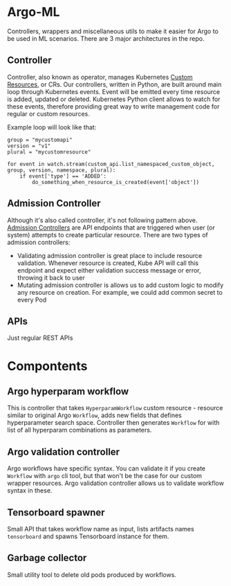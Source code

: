 # Argo-ML

Controllers, wrappers and miscellaneous utils to make it easier for Argo to be used in ML scenarios. There are 3 major architectures in the repo.

## Controller

Controller, also known as operator, manages Kubernetes [Custom Resources](https://kubernetes.io/docs/concepts/extend-kubernetes/api-extension/custom-resources/), or CRs. Our controllers, written in Python, are built around main loop through Kubernetes events. Event will be emitted every time resource is added, updated or deleted.
Kubernetes Python client allows to watch for these events, therefore providing great way to write management code for regular or custom resources.

Example loop will look like that:

```
group = "mycustomapi"
version = "v1"
plural = "mycustomresource"

for event in watch.stream(custom_api.list_namespaced_custom_object, group, version, namespace, plural):
    if event['type'] == 'ADDED':
        do_something_when_resource_is_created(event['object'])
```


## Admission Controller

Although it's also called controller, it's not following pattern above. [Admission Controllers](https://kubernetes.io/docs/reference/access-authn-authz/admission-controllers/) are API endpoints that are triggered when user (or system) attempts to create particular resource. There are two types of admission controllers:

* Validating admission controller is great place to include resource validation. Whenever resource is created, Kube API will call this endpoint and expect either validation success message or error, throwing it back to user
* Mutating admission controller is allows us to add custom logic to modify any resource on creation. For example, we could add common secret to every Pod

## APIs

Just regular REST APIs


# Compontents

## Argo hyperparam workflow

This is controller that takes `HyperparamWorkflow` custom resource - resource similar to original Argo `Workflow`, adds new fields that defines hyperparameter search space. Controller then generates `Workflow` for with list of all hyperparam combinations as parameters.

## Argo validation controller

Argo workflows have specific syntax. You can validate it if you create `Workflow` with `argo` cli tool, but that won't be the case for our custom wrapper resources. Argo validation controller allows us to validate workflow syntax in these.

## Tensorboard spawner

Small API that takes workflow name as input, lists artifacts names `tensorboard` and spawns Tensorboard instance for them.

## Garbage collector

Small utility tool to delete old pods produced by workflows.